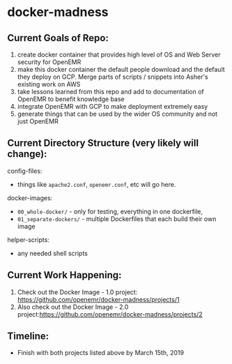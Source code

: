 # docker-madness

## Current Goals of Repo:
1. create docker container that provides high level of OS and Web Server security for OpenEMR
2. make this docker container the default people download and the default they deploy on GCP. Merge parts of scripts / snippets into Asher's existing work on AWS
3. take lessons learned from this repo and add to documentation of OpenEMR to benefit knowledge base 
4. integrate OpenEMR with GCP to make deployment extremely easy
5. generate things that can be used by the wider OS community and not just OpenEMR

## Current Directory Structure (very likely will change):
config-files:
  - things like `apache2.conf`, `openemr.conf`, etc will go here.

docker-images:
  - `00_whole-docker/` - only for testing, everything in one dockerfile, 
  - `01_separate-dockers/` - multiple Dockerfiles that each build their own image
 
helper-scripts:
  - any needed shell scripts 
  
## Current Work Happening:
1. Check out the Docker Image - 1.0 project: https://github.com/openemr/docker-madness/projects/1
2. Also check out the Docker Image - 2.0 project:https://github.com/openemr/docker-madness/projects/2

##  Timeline:
  - Finish with both projects listed above by March 15th, 2019

